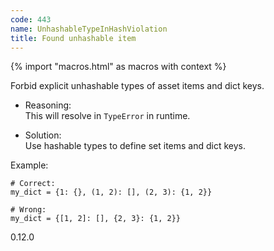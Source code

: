 ```yaml
---
code: 443
name: UnhashableTypeInHashViolation
title: Found unhashable item
---
```


{% import "macros.html" as macros with context %}

Forbid explicit unhashable types of asset items and dict keys.

  - Reasoning:  
    This will resolve in `TypeError` in runtime.

  - Solution:  
    Use hashable types to define set items and dict keys.

Example:

    # Correct:
    my_dict = {1: {}, (1, 2): [], (2, 3): {1, 2}}
    
    # Wrong:
    my_dict = {[1, 2]: [], {2, 3}: {1, 2}}

<div class="versionadded">

0.12.0

</div>